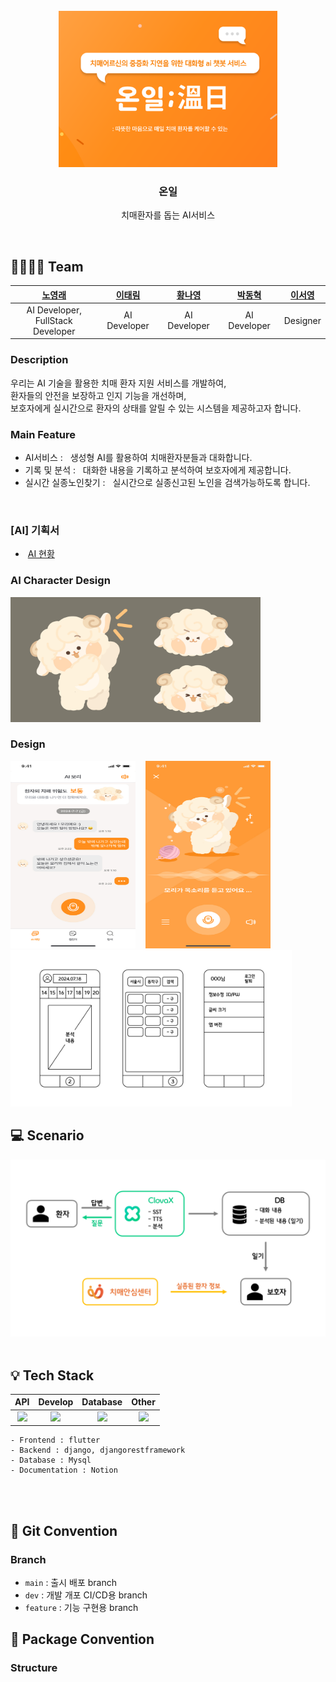 <br>
<div align="center">
  <img src="https://github.com/sozerong/dataset/blob/main/%EC%98%A8%EC%9D%BC2.png" width=350 height=250 /><br>
  <h3 align="center">온일</h3>
  <p align="center">
    치매환자를 돕는 AI서비스<br>
  </p>
</div>
<br>


## 👨‍👩‍👧‍👧 Team
| [노영래](https://github.com/sozerong) | [이태림](https://github.com/dkwkdkwkdkwk) | [황나영](https://github.com/bossna0) | [박동혁]() | [이서영]() |
| :----------------------------------------: | :----------------------------------------: | :----------------------------------------: | :----------------------------------------: | :----------------------------------------: |
| AI Developer,<br>FullStack Developer | AI Developer | AI Developer | AI Developer | Designer |


### Description
우리는 AI 기술을 활용한 치매 환자 지원 서비스를 개발하여, <br>
환자들의 안전을 보장하고 인지 기능을 개선하며, <br>
보호자에게 실시간으로 환자의 상태를 알릴 수 있는 시스템을 제공하고자 합니다.


### Main Feature
- AI서비스&nbsp;:&nbsp;&nbsp; 생성형 AI를 활용하여 치매환자분들과 대화합니다.
- 기록 및 분석&nbsp;:&nbsp;&nbsp; 대화한 내용을 기록하고 분석하여 보호자에게 제공합니다.
- 실시간 실종노인찾기&nbsp;:&nbsp;&nbsp; 실시간으로 실종신고된 노인을 검색가능하도록 합니다.
<br>



### [AI] 기획서
- &nbsp;<a href="https://calm-cabin-f5c.notion.site/AI-aab3c02394ce4b038f01f27a7b12ac4f?pvs=4">AI 현황</a><br>



### AI Character Design
<a align="center"><img src="https://github.com/sozerong/dataset/blob/main/%EB%AA%A8%EB%A6%AC%20%EB%94%94%EC%9E%90%EC%9D%B8.jpg" width=400 height=200/><br></a>

### Design
<a align="center"><img src="https://github.com/sozerong/dataset/blob/main/%EB%94%94%EC%9E%90%EC%9D%B81.jpg" width=200 height=300/>&nbsp;&nbsp;&nbsp;&nbsp;<img src="https://github.com/sozerong/dataset/blob/main/%EB%94%94%EC%9E%90%EC%9D%B82.jpg" width=200 height=300/><br></a>
<a align="center"><img src="https://github.com/sozerong/dataset/blob/main/%EA%B8%B0%EC%B4%88%EB%94%94%EC%9E%90%EC%9D%B8.png" width=450 height=250/></a>

## 💻 Scenario
<img src="https://github.com/sozerong/dataset/blob/main/%EC%8B%9C%EB%82%98%EB%A6%AC%EC%98%A4.png" /><br><br>


## 💡 Tech Stack
API|Develop|Database|Other|
|:------:|:------:|:------:|:------:|
|<img src="https://img.shields.io/badge/django-092E20?style=for-the-badge&logo=django&logoColor=white"/>|<img src="https://img.shields.io/badge/flutter-02569B?style=for-the-badge&logo=flutter&logoColor=white">|<img src="https://img.shields.io/badge/mysql-4479A1?style=for-the-badge&logo=mysql&logoColor=white">|<img src="https://img.shields.io/badge/python-3776AB?style=for-the-badge&logo=python&logoColor=white">|

```
- Frontend : flutter
- Backend : django, djangorestframework
- Database : Mysql
- Documentation : Notion
```
<br><br>

## 🤝 Git Convention

### Branch
- `main` : 출시 배포 branch 
- `dev` : 개발 개포 CI/CD용 branch
- `feature` : 기능 구현용 branch




## 📂 Package Convention

### Structure

